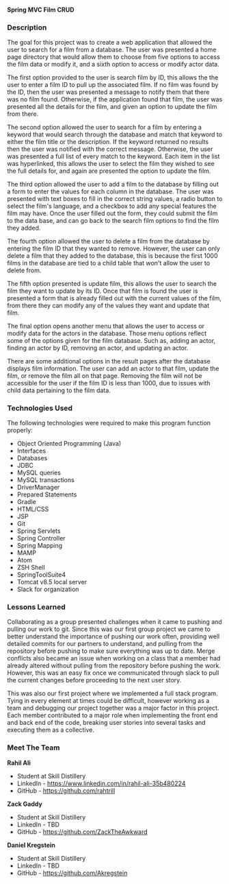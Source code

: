 #### Spring MVC Film CRUD

### Description
The goal for this project was to create a web application that allowed the user to search for a film from a database. The user was presented a home page directory that would allow them to choose from five options to access the film data or modify it, and a sixth option to access or modify actor data.

The first option provided to the user is search film by ID, this allows the the user to enter a film ID to pull up the associated film. If no film was found by the ID, then the user was presented a message to notify them that there was no film found. Otherwise, if the application found that film, the user was presented all the details for the film, and given an option to update the film from there.

The second option allowed the user to search for a film by entering a keyword that would search through the database and match that keyword to either the film title or the description. If the keyword returned no results then the user was notified with the correct message. Otherwise, the user was presented a full list of every match to the keyword. Each item in the list was hyperlinked, this allows the user to select the film they wished to see the full details for, and again are presented the option to update the film.

The third option allowed the user to add a film to the database by filling out a form to enter the values for each column in the database. The user was presented with text boxes to fill in the correct string values, a radio button to select the film's language, and a checkbox to add any special features the film may have. Once the user filled out the form, they could submit the film to the data base, and can go back to the search film options to find the film they added.

The fourth option allowed the user to delete a film from the database by entering the film ID that they wanted to remove. However, the user can only delete a film that they added to the database, this is because the first 1000 films in the database are tied to a child table that won't allow the user to delete from.

The fifth option presented is update film, this allows the user to search the film they want to update by its ID. Once that film is found the user is presented a form that is already filled out with the current values of the film, from there they can modify any of the values they want and update that film.

The final option opens another menu that allows the user to access or modify data for the actors in the database. Those menu options reflect some of the options given for the film database. Such as, adding an actor, finding an actor by ID, removing an actor, and updating an actor.

There are some additional options in the result pages after the database displays film information. The user can add an actor to that film, update the film, or remove the film all on that page. Removing the film will not be accessible for the user if the film ID is less than 1000, due to issues with child data pertaining to the film data.


### Technologies Used

The following technologies were required to make this program function properly:

- Object Oriented Programming (Java)
- Interfaces
- Databases
- JDBC
- MySQL queries
- MySQL transactions
- DriverManager
- Prepared Statements
- Gradle
- HTML/CSS
- JSP
- Git
- Spring Servlets
- Spring Controller
- Spring Mapping
- MAMP
- Atom
- ZSH Shell
- SpringToolSuite4
- Tomcat v8.5 local server
- Slack for organization


### Lessons Learned

Collaborating as a group presented challenges when it came to pushing and pulling our work to git. Since this was our first group project we came to better understand the importance of pushing our work often, providing well detailed commits for our partners to understand, and pulling from the repository before pushing to make sure everything was up to date. Merge conflicts also became an issue when working on a class that a member had already altered without pulling from the repository before pushing the work. However, this was an easy fix once we communicated through slack to pull the current changes before proceeding to the next user story.

This was also our first project where we implemented a full stack program. Tying in every element at times could be difficult, however working as a team and debugging our project together was a major factor in this project. Each member contributed to a major role when implementing the front end and back end of the code, breaking user stories into several tasks and executing them as a collective.


### Meet The Team

**Rahil Ali**
- Student at Skill Distillery
- LinkedIn - https://www.linkedin.com/in/rahil-ali-35b480224
- GitHub - https://github.com/rahtrill

**Zack Gaddy**
- Student at Skill Distillery
- LinkedIn - TBD
- GitHub - https://github.com/ZackTheAwkward

**Daniel Kregstein**
- Student at Skill Distillery
- LinkedIn - TBD
- GitHub - https://github.com/Akregstein
